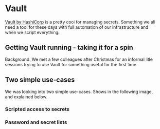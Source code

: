 # Vault

[Vault by HashiCorp](https://www.vaultproject.io/) is a pretty cool for managing secrets. Something we all need a tool for these days with full automation of our infrastructure and when we script everything.


## Getting Vault running - taking it for a spin

Background: We met a few colleagues after Christmas for an informal litle sessions trying to use Vault for something useful for the first time.

## Two simple use-cases

We was looking into two simple use-cases. Shows in the following image, and explained below.

### Scripted access to secrets



### Password and secret lists
